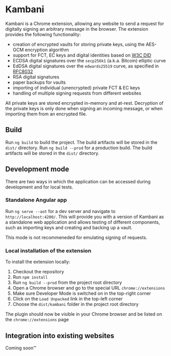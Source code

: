 # Kambani

Kambani is a Chrome extension, allowing any website to send a request for digitally signing an arbitrary message in
the browser. The extension provides the following functionality:

* creation of encrypted vaults for storing private keys, using the AES-GCM encryption algorithm
* support for FCT, EC keys and digital identities based on [W3C DID](https://github.com/bi-foundation/FIS/blob/feature/DID/FIS/DID.md)
* ECDSA digital signatures over the `secp256k1` (a.k.a. Bitcoin) elliptic curve
* EdDSA digital signatures over the `edwards25519` curve, as specified in [RFC8032](https://tools.ietf.org/html/rfc8032)
* RSA digital signatures
* paper backups for vaults
* importing of individual (unencrypted) private FCT & EC keys
* handling of multiple signing requests from different websites

All private keys are stored encrypted in-memory and at-rest. Decryption of the private keys is only done when signing an
incoming message, or when importing them from an encrypted file.

## Build
Run `ng build` to build the project. The build artifacts will be stored in the `dist/` directory.
Run `ng build --prod` for a production build. The build artifacts will be stored in the `dist/` directory.

## Development mode
There are two ways in which the application can be accessed during development and for local tests.

### Standalone Angular app
Run `ng serve --aot` for a dev server and navigate to `http://localhost:4200/`. This will provide you with a version of
Kambani as a standalone web application and allows testing of different components, such as importing keys and
creating and backing up a vault.

This mode is not recommeneded for emulating signing of requests.

### Local installation of the extension
To install the extension locally:

1. Checkout the repository
1. Run `npm install`
1. Run `ng build --prod` from the project root directory
1. Open a Chrome browser and go to the special URL `chrome://extensions`
1. Make sure Developer Mode is switched on in the top-right corner
1. Click on the `Load Unpacked` link in the top-left corner
1. Choose the `dist/kambani` folder in the project root directory

The plugin should now be visible in your Chrome browser and be listed on the `chrome://extensions` page

## Integration into existing websites
Coming soon™
